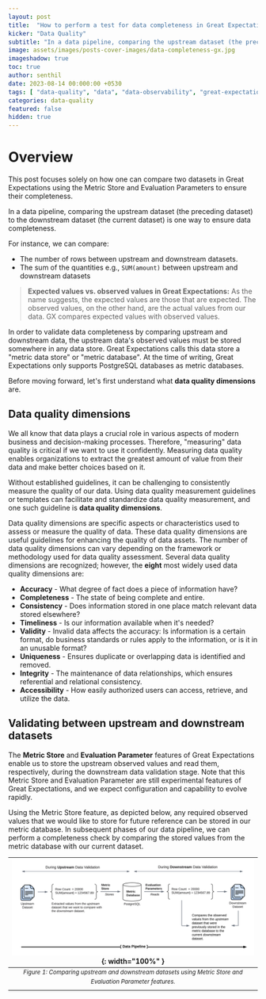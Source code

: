 ```yaml
---
layout: post
title:  "How to perform a test for data completeness in Great Expectations"
kicker: "Data Quality"
subtitle: "In a data pipeline, comparing the upstream dataset (the preceding dataset) to the downstream dataset (the current dataset) is one way to ensure data completeness."
image: assets/images/posts-cover-images/data-completeness-gx.jpg
imageshadow: true
toc: true
author: senthil
date: 2023-08-14 00:000:00 +0530
tags: [ "data-quality", "data", "data-observability", "great-expectations", "gx", "data-quality-dimensions" ]
categories: data-quality
featured: false
hidden: true
---
```


# Overview

This post focuses solely on how one can compare two datasets in Great Expectations using the Metric Store and Evaluation Parameters to ensure their completeness.

In a data pipeline, comparing the upstream dataset (the preceding dataset) to the downstream dataset (the current dataset) is one way to ensure data completeness.

For instance, we can compare:

- The number of rows between upstream and downstream datasets.
- The sum of the quantities e.g., `SUM(amount)` between upstream and downstream datasets

> **Expected values vs. observed values in Great Expectations:** As the name suggests, the expected values are those that are expected. The observed values, on the other hand, are the actual values from our data. GX compares expected values with observed values.

In order to validate data completeness by comparing upstream and downstream data, the upstream data's observed values must be stored somewhere in any data store. Great Expectations calls this data store a "metric data store" or "metric database". At the time of writing, Great Expectations only supports PostgreSQL databases as metric databases.

Before moving forward, let's first understand what **data quality dimensions** are.

## Data quality dimensions

We all know that data plays a crucial role in various aspects of modern business and decision-making processes. Therefore, "measuring" data quality is critical if we want to use it confidently. Measuring data quality enables organizations to extract the greatest amount of value from their data and make better choices based on it.

Without established guidelines, it can be challenging to consistently measure the quality of our data. Using data quality measurement guidelines or templates can facilitate and standardize data quality measurement, and one such guideline is **data quality dimensions**.

Data quality dimensions are specific aspects or characteristics used to assess or measure the quality of data. These data quality dimensions are useful guidelines for enhancing the quality of data assets. The number of data quality dimensions can vary depending on the framework or methodology used for data quality assessment. Several data quality dimensions are recognized; however, the **eight** most widely used data quality dimensions are:

- **Accuracy** - What degree of fact does a piece of information have?
- **Completeness** - The state of being complete and entire.
- **Consistency** - Does information stored in one place match relevant data stored elsewhere?
- **Timeliness** - Is our information available when it's needed?
- **Validity** - Invalid data affects the accuracy: Is information is a certain format, do business standards or rules apply to the information, or is it in an unusable format?
- **Uniqueness** - Ensures duplicate or overlapping data is identified and removed.
- **Integrity** - The maintenance of data relationships, which ensures referential and relational consistency.
- **Accessibility** - How easily authorized users can access, retrieve, and utilize the data.
  
## Validating between upstream and downstream datasets

The **Metric Store** and **Evaluation Parameter** features of Great Expectations enable us to store the upstream observed values and read them, respectively, during the downstream data validation stage. Note that this Metric Store and Evaluation Parameter are still experimental features of Great Expectations, and we expect configuration and capability to evolve rapidly.

Using the Metric Store feature, as depicted below, any required observed values that we would like to store for future reference can be stored in our metric database. In subsequent phases of our data pipeline, we can perform a completeness check by comparing the stored values from the metric database with our current dataset.

|![Figure 1: Comparing upstream and downstream datasets using Metric Store and Evaluation Parameter features](/assets/images/posts/compare-upstream-data-against-downstream-data.png){: width="100%" }|
|:-:|
|<sup>*Figure 1: Comparing upstream and downstream datasets using Metric Store and Evaluation Parameter features.*</sup>|<br/><br/>
